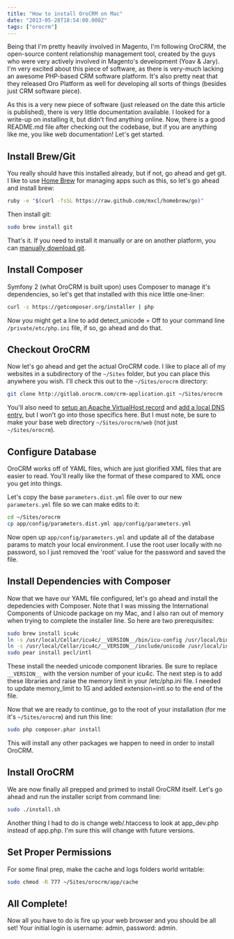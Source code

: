 ```yaml
---
title: "How to install OroCRM on Mac"
date: "2013-05-28T18:54:00.000Z"
tags: ["orocrm"]
---
```


Being that I'm pretty heavily involved in Magento, I'm following OroCRM, the open-source content relationship management tool, created by the guys who were very actively involved in Magento's development (Yoav & Jary). I'm very excited about this piece of software, as there is very-much lacking an awesome PHP-based CRM software platform. It's also pretty neat that they released Oro Platform as well for developing all sorts of things (besides just CRM software piece).

As this is a very new piece of software (just released on the date this article is published), there is very little documentation available. I looked for a write-up on installing it, but didn't find anything online. Now, there is a good README.md file after checking out the codebase, but if you are anything like me, you like web documentation! Let's get started.

## Install Brew/Git

You really should have this installed already, but if not, go ahead and get git. I like to use <a href="http://mxcl.github.io/homebrew/" target="_blank">Home Brew</a> for managing apps such as this, so let's go ahead and install brew:

```bash
ruby -e "$(curl -fsSL https://raw.github.com/mxcl/homebrew/go)"
```

Then install git:

```bash
sudo brew install git
```

That's it. If you need to install it manually or are on another platform, you can <a href="http://git-scm.com/downloads" target="_blank">manually download git</a>.

## Install Composer

Symfony 2 (what OroCRM is built upon) uses Composer to manage it's dependencies, so let's get that installed with this nice little one-liner:

```bash
curl -s https://getcomposer.org/installer | php
```

Now you might get a line to add detect_unicode = Off to your command line `/private/etc/php.ini` file, if so, go ahead and do that.

## Checkout OroCRM

Now let's go ahead and get the actual OroCRM code. I like to place all of my websites in a subdirectory of the `~/Sites` folder, but you can place this anywhere you wish. I'll check this out to the `~/Sites/orocrm` directory:

```bash
git clone http://gitlab.orocrm.com/crm-application.git ~/Sites/orocrm
```

You'll also need to <a href="http://httpd.apache.org/docs/2.4/vhosts/examples.html" target="_blank">setup an Apache VirtualHost record</a> and <a href="http://osxdaily.com/2012/08/07/edit-hosts-file-mac-os-x/" target="_blank">add a local DNS entry</a>, but I won't go into those specifics here. But I must note, be sure to make your base web directory `~/Sites/orocrm/web` (not just `~/Sites/orocrm`).

## Configure Database

OroCRM works off of YAML files, which are just glorified XML files that are easier to read. You'll really like the format of these compared to XML once you get into things.

Let's copy the base `parameters.dist.yml` file over to our new `parameters.yml` file so we can make edits to it:

```bash
cd ~/Sites/orocrm
cp app/config/parameters.dist.yml app/config/parameters.yml
```

Now open up `app/config/parameters.yml` and update all of the database params to match your local environment. I use the root user locally with no password, so I just removed the 'root' value for the password and saved the file.

## Install Dependencies with Composer

Now that we have our YAML file configured, let's go ahead and install the depedencies with Composer. Note that I was missing the International Components of Unicode package on my Mac, and I also ran out of memory when trying to complete the installer line. So here are two prerequisites:

```bash
sudo brew install icu4c
ln -s /usr/local/Cellar/icu4c/__VERSION__/bin/icu-config /usr/local/bin/icu-config
ln -s /usr/local/Cellar/icu4c/__VERSION__/include/unicode /usr/local/include/unicode
sudo pear install pecl/intl
```

These install the needed unicode component libraries. Be sure to replace `__VERSION__` with the version number of your icu4c. The next step is to add these libraries and raise the memory limit in your /etc/php.ini file. I needed to update memory_limit to 1G and added extension=intl.so to the end of the file.

Now that we are ready to continue, go to the root of your installation (for me it's `~/Sites/orocrm`) and run this line:

```bash
sudo php composer.phar install
```

This will install any other packages we happen to need in order to install OroCRM.

## Install OroCRM

We are now finally all prepped and primed to install OroCRM itself. Let's go ahead and run the installer script from command line:

```bash
sudo ./install.sh
```

Another thing I had to do is change web/.htaccess to look at app_dev.php instead of app.php. I'm sure this will change with future versions.

## Set Proper Permissions

For some final prep, make the cache and logs folders world writable:

```bash
sudo chmod -R 777 ~/Sites/orocrm/app/cache
```

## All Complete!

Now all you have to do is fire up your web browser and you should be all set! Your initial login is username: admin, password: admin.
